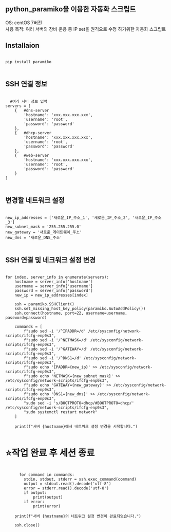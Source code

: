 python_paramiko을 이용한 자동화 스크립트 
-----------------------------------
OS: centOS 7버전 \
사용 목적: 여러 서버의 장비 운용 중 IP set을 원격으로 수정 하기위한 자동화 스크립트

Installaion
-----
<pre>
<code>  
pip install paramiko
</code>
</pre>

SSH 연결 정보
------
<pre>
<code>
  #여러 서버 정보 입력
servers = [
    {   #dns-server
        'hostname': 'xxx.xxx.xxx.xxx',
        'username': 'root',
        'password': 'password'
    },
    {   #dhcp-server
        'hostname': 'xxx.xxx.xxx.xxx',
        'username': 'root',
        'password': 'password'
    },
    {   #web-server
        'hostname': 'xxx.xxx.xxx.xxx',
        'username': 'root',
        'password': 'password'
    }
]
</code>
</pre>

변경할 네트워크 설정
----
<pre>
<code>
new_ip_addresses = ['새로운_IP_주소_1', '새로운_IP_주소_2', '새로운_IP_주소_3']
new_subnet_mask = '255.255.255.0'
new_gateway = '새로운_게이트웨이_주소'
new_dns = '새로운_DNS_주소'
</code>
</pre>

SSH 연결 및 네크워크 설정 변경
--------
<pre>
  <code>
for index, server_info in enumerate(servers):
    hostname = server_info['hostname']
    username = server_info['username']
    password = server_info['password']
    new_ip = new_ip_addresses[index]
    
    ssh = paramiko.SSHClient()
    ssh.set_missing_host_key_policy(paramiko.AutoAddPolicy())
    ssh.connect(hostname, port=22, username=username, password=password)
    
    commands = [
        f"sudo sed -i '/^IPADDR=/d' /etc/sysconfig/network-scripts/ifcfg-enp0s3",
        f"sudo sed -i '/^NETMASK=/d' /etc/sysconfig/network-scripts/ifcfg-enp0s3",
        f"sudo sed -i '/^GATEWAY=/d' /etc/sysconfig/network-scripts/ifcfg-enp0s3",
        f"sudo sed -i '/^DNS1=/d' /etc/sysconfig/network-scripts/ifcfg-enp0s3",
        f"sudo echo 'IPADDR={new_ip}' >> /etc/sysconfig/network-scripts/ifcfg-enp0s3",
        f"sudo echo 'NETMASK={new_subnet_mask}' >> /etc/sysconfig/network-scripts/ifcfg-enp0s3",
        f"sudo echo 'GATEWAY={new_gateway}' >> /etc/sysconfig/network-scripts/ifcfg-enp0s3",
        f"sudo echo 'DNS1={new_dns}' >> /etc/sysconfig/network-scripts/ifcfg-enp0s3",
        "sudo sed -i 's/BOOTPROTO=dhcp/#BOOTPROTO=dhcp/' /etc/sysconfig/network-scripts/ifcfg-enp0s3",
        "sudo systemctl restart network"
    ]
    
    print(f"서버 {hostname}에서 네트워크 설정 변경을 시작합니다.")
  </code>
</pre>

⭐작업 완료 후 세션 종료
=========
<pre>
<code>
      for command in commands:
        stdin, stdout, stderr = ssh.exec_command(command)
        output = stdout.read().decode('utf-8')
        error = stderr.read().decode('utf-8')
        if output:
            print(output)
        if error:
            print(error)
    
    print(f"서버 {hostname}의 네트워크 설정 변경이 완료되었습니다.")
    
    ssh.close()
</code>
</pre>
